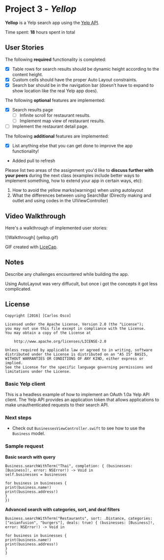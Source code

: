 # Project 3 - *Yellop*

**Yellop** is a Yelp search app using the [Yelp API](http://www.yelp.com/developers/documentation/v2/search_api).

Time spent: **18** hours spent in total

## User Stories

The following **required** functionality is completed:

- [x] Table rows for search results should be dynamic height according to the content height.
- [x] Custom cells should have the proper Auto Layout constraints.
- [x] Search bar should be in the navigation bar (doesn't have to expand to show location like the real Yelp app does).

The following **optional** features are implemented:

- [x] Search results page
   - [ ] Infinite scroll for restaurant results.
   - [ ] Implement map view of restaurant results.
- [ ] Implement the restaurant detail page.

The following **additional** features are implemented:

- [x] List anything else that you can get done to improve the app functionality!
- Added pull to refresh 

Please list two areas of the assignment you'd like to **discuss further with your peers** during the next class (examples include better ways to implement something, how to extend your app in certain ways, etc):

1. How to avoid the yellow marks(warnings) when using autolayout 
2. What the differences between using SearchBar (Directly making and outlet and using codes in the UIViewController)

## Video Walkthrough 

Here's a walkthrough of implemented user stories:

![Walkthrough] (yellop.gif)

GIF created with [LiceCap](http://www.cockos.com/licecap/).

## Notes

Describe any challenges encountered while building the app.

Using AutoLayout was very diffucult, but once i got the concepts it got less complicated.

## License

    Copyright [2016] [Carlos Osco]

    Licensed under the Apache License, Version 2.0 (the "License");
    you may not use this file except in compliance with the License.
    You may obtain a copy of the License at

        http://www.apache.org/licenses/LICENSE-2.0

    Unless required by applicable law or agreed to in writing, software
    distributed under the License is distributed on an "AS IS" BASIS,
    WITHOUT WARRANTIES OR CONDITIONS OF ANY KIND, either express or implied.
    See the License for the specific language governing permissions and
    limitations under the License.


### Basic Yelp client

This is a headless example of how to implement an OAuth 1.0a Yelp API client. The Yelp API provides an application token that allows applications to make unauthenticated requests to their search API.

### Next steps

- Check out `BusinessesViewController.swift` to see how to use the `Business` model.

### Sample request

**Basic search with query**

```
Business.searchWithTerm("Thai", completion: { (businesses: [Business]!, error: NSError!) -> Void in
self.businesses = businesses

for business in businesses {
print(business.name!)
print(business.address!)
}
})
```

**Advanced search with categories, sort, and deal filters**

```
Business.searchWithTerm("Restaurants", sort: .Distance, categories: ["asianfusion", "burgers"], deals: true) { (businesses: [Business]!, error: NSError!) -> Void in

for business in businesses {
print(business.name!)
print(business.address!)
}
}
```

